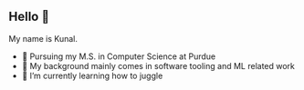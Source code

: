 ## Hello 👋
My name is Kunal. 
- 🚂 Pursuing my M.S. in Computer Science at Purdue
- 🔧 My background mainly comes in software tooling and ML related work 
- 🤹 I’m currently learning how to juggle 
